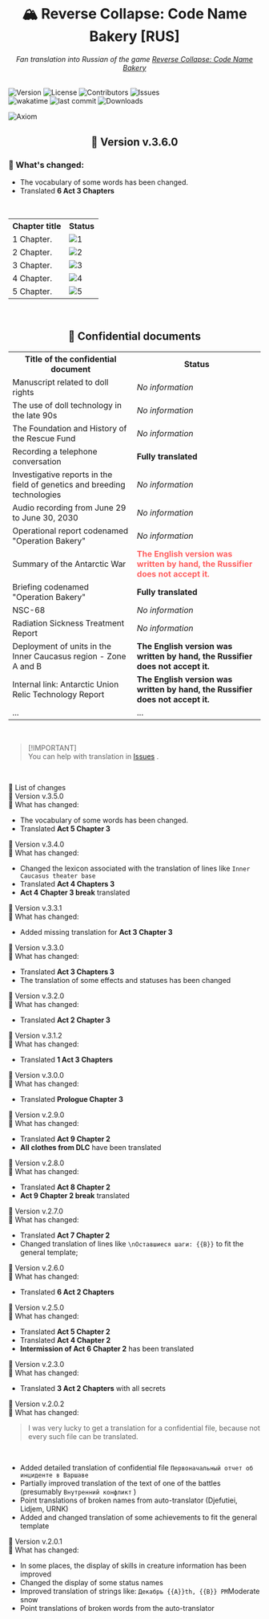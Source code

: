 <h1 align="center">🏔 Reverse Collapse: Code Name Bakery [RUS]</h1>
<h6 align="center">Fan translation into Russian of the game <a href="https://store.steampowered.com/app/1127700/Reverse_Collapse_Code_Name_Bakery/">Reverse Collapse: Code Name Bakery</a>
</h6>
<div align="center">
</div>
<p data-md-type="paragraph"><img src="https://img.shields.io/github/v/release/S-MpAI/Reverse-Collapse-RUS?label=Version&amp;style=flat-square" alt="Version" data-md-type="image"> <img src="https://img.shields.io/github/license/S-MpAI/Reverse-Collapse-RUS?label=License&amp;style=flat-square" alt="License" data-md-type="image"> <img src="https://img.shields.io/github/contributors/S-MpAI/Reverse-Collapse-RUS?label=Contributors&amp;style=flat-square" alt="Contributors" data-md-type="image"> <img src="https://img.shields.io/github/issues/S-MpAI/Reverse-Collapse-RUS?label=Issues&amp;style=flat-square" alt="Issues" data-md-type="image"> <br data-md-type="raw_html"> <a href="https://wakatime.com/badge/github/S-MpAI/Reverse-Collapse-RUS" data-md-type="link"></a><img src="https://wakatime.com/badge/github/S-MpAI/Reverse-Collapse-RUS.svg" alt="wakatime" data-md-type="image" class=""> <img src="https://badgen.net/github/last-commit/S-MpAI/Reverse-Collapse-RUS" alt="last commit" data-md-type="image"> <img src="https://badgen.net/github/assets-dl/S-MpAI/Reverse-Collapse-RUS" alt="Downloads" data-md-type="image"> <br data-md-type="raw_html"></p>
<p data-md-type="paragraph"><img src="https://repobeats.axiom.co/api/embed/8a1aacfa99bc79a299939728ce7a43f69271fe8b.svg" data-md-type="image" alt="Axiom"></p>
<div data-md-type="block_html"></div>
<h2 align="center">🚀 Version v.3.6.0</h2>
<h3 align="left">🔹 What's changed:</h3>
<ul style="text-align: left;">
    <li>The vocabulary of some words has been changed.</li>
    <li>Translated <b>6 Act 3 Chapters</b>
</li>
</ul>

<br>
<table>
         <tr>
             <th>Chapter title</th>
             <th>Status</th>
         </tr>
         <tr>
             <td>1 Chapter.</td>
             <td>                <img src="https://api.catgirllover.ru/api/badge/Reverse-Collapse-RUS/1/progress/" alt="1">
</td>
         </tr>
         <tr>
             <td>2 Chapter.</td>
             <td>                <img src="https://api.catgirllover.ru/api/badge/Reverse-Collapse-RUS/2/progress/" alt="2">
</td>
         </tr>
         <tr>
             <td>3 Chapter.</td>
             <td>                <img src="https://api.catgirllover.ru/api/badge/Reverse-Collapse-RUS/3/progress/" alt="3">
</td>
         </tr>
         <tr>
             <td>4 Chapter.</td>
             <td>                <img src="https://api.catgirllover.ru/api/badge/Reverse-Collapse-RUS/4/progress/" alt="4">
</td>
         </tr>
           <tr>
             <td>5 Chapter.</td>
             <td>                <img src="https://api.catgirllover.ru/api/badge/Reverse-Collapse-RUS/5/progress/" alt="5">
</td>
         </tr>
     </table>
<br>

<!-- > [!CAUTION]
> .

<br>
 -->

<h2 align="center">💾 Confidential documents</h2>
<table>
        <tr>
            <th>Title of the confidential document</th>
            <th>Status</th>
        </tr>
        <tr>
            <td>Manuscript related to doll rights</td>
            <td><i>No information</i></td>
        </tr>
        <tr>
            <td>The use of doll technology in the late 90s</td>
            <td><i>No information</i></td>
        </tr>
        <tr>
            <td>The Foundation and History of the Rescue Fund</td>
            <td><i>No information</i></td>
        </tr>
        <tr>
            <td>Recording a telephone conversation</td>
            <td><b>Fully translated</b></td>
        </tr>
        <tr>
            <td>Investigative reports in the field of genetics and breeding technologies</td>
            <td><i>No information</i></td>
        </tr>
        <tr>
            <td>Audio recording from June 29 to June 30, 2030</td>
            <td><i>No information</i></td>
        </tr>
        <tr>
            <td>Operational report codenamed "Operation Bakery"</td>
            <td><i>No information</i></td>
        </tr>
        <tr>
            <td>Summary of the Antarctic War</td>
            <td style="color: #ff6060;"><b>The English version was written by hand, the Russifier does not accept it.</b></td>
        </tr>
        <tr>
            <td>Briefing codenamed "Operation Bakery"</td>
            <td class="status-green"><b>Fully translated</b></td>
        </tr>
        <tr>
            <td>NSC-68</td>
            <td class="status-gray"><i>No information</i></td>
        </tr>
        <tr>
            <td>Radiation Sickness Treatment Report</td>
            <td class="status-gray"><i>No information</i></td>
        </tr>
        <tr>
            <td>Deployment of units in the Inner Caucasus region - Zone A and B</td>
            <td class="status-red"><b>The English version was written by hand, the Russifier does not accept it.</b></td>
        </tr>
        <tr>
            <td>Internal link: Antarctic Union Relic Technology Report</td>
            <td class="status-red"><b>The English version was written by hand, the Russifier does not accept it.</b></td>
        </tr>
        <tr>
            <td>...</td>
            <td>...</td>
        </tr>
    </table>
<br>

> [!IMPORTANT]<br> You can help with translation in <a href="https://github.com/S-MpAI/Reverse-Collapse-RUS/issues" class="button">Issues</a> .

<br><comment data-md-type="comment"></comment><summary><h>📌 List of changes</h></summary><summary> 📂 Version v.3.5.0</summary><h> 🔹 What has changed:</h><ul>
<li> The vocabulary of some words has been changed.</li>
<li> Translated <b>Act 5 Chapter 3</b>
</li>
</ul>
<summary> 📂 Version v.3.4.0</summary><h> 🔹 What has changed:</h><ul>
<li> Changed the lexicon associated with the translation of lines like <code>Inner Caucasus theater base</code>
</li>
<li> Translated <b>Act 4 Chapters 3</b>
</li>
<li> <b>Act 4 Chapter 3 break</b> translated</li>
</ul>
<summary> 📂 Version v.3.3.1</summary><h> 🔹 What has changed:</h><ul><li> Added missing translation for <b>Act 3 Chapter 3</b>
</li></ul>
<summary> 📂 Version v.3.3.0</summary><h> 🔹 What has changed:</h><ul>
<li> Translated <b>Act 3 Chapters 3</b>
</li>
<li> The translation of some effects and statuses has been changed</li>
</ul>
<summary> 📂 Version v.3.2.0</summary><h> 🔹 What has changed:</h><ul><li> Translated <b>Act 2 Chapter 3</b>
</li></ul>
<summary> 📂 Version v.3.1.2</summary><h> 🔹 What has changed:</h><ul><li> Translated <b>1 Act 3 Chapters</b>
</li></ul>
<summary> 📂 Version v.3.0.0</summary><h> 🔹 What has changed:</h><ul><li> Translated <b>Prologue Chapter 3</b>
</li></ul>
<summary> 📂 Version v.2.9.0</summary><h> 🔹 What has changed:</h><ul>
<li> Translated <b>Act 9 Chapter 2</b>
</li>
<li> <b>All clothes from DLC</b> have been translated</li>
</ul>
<summary> 📂 Version v.2.8.0</summary><h> 🔹 What has changed:</h><ul>
<li> Translated <b>Act 8 Chapter 2</b>
</li>
<li> <b>Act 9 Chapter 2 break</b> translated</li>
</ul>
<summary> 📂 Version v.2.7.0</summary><h> 🔹 What has changed:</h><ul>
<li> Translated <b>Act 7 Chapter 2</b>
</li>
<li> Changed translation of lines like <code>\nОставшиеся шаги: {{B}}</code> to fit the general template;</li>
</ul>
<summary> 📂 Version v.2.6.0</summary><h> 🔹 What has changed:</h><ul><li> Translated <b>6 Act 2 Chapters</b>
</li></ul>
<summary> 📂 Version v.2.5.0</summary><h> 🔹 What has changed:</h><ul>
<li> Translated <b>Act 5 Chapter 2</b>
</li>
<li> Translated <b>Act 4 Chapter 2</b>
</li>
<li> <b>Intermission of Act 6 Chapter 2</b> has been translated</li>
</ul>
<summary> 📂 Version v.2.3.0</summary><h> 🔹 What has changed:</h><ul><li> Translated <b>3 Act 2 Chapters</b> with all secrets</li></ul>
<summary> 📂 Version v.2.0.2</summary><h> 🔹 What has changed:</h><blockquote> I was very lucky to get a translation for a confidential file, because not every such file can be translated.</blockquote>
<br><ul>
<li> Added detailed translation of confidential file <code>Первоначальный отчет об инциденте в Варшаве</code>
</li>
<li> Partially improved translation of the text of one of the battles (presumably <code>Внутренний конфликт</code> )</li>
<li> Point translations of broken names from auto-translator (Djefutiei, Lidjem, URNK)</li>
<li> Added and changed translation of some achievements to fit the general template</li>
</ul>
<summary> 📂 Version v.2.0.1</summary><h> 🔹 What has changed:</h><ul>
<li> In some places, the display of skills in creature information has been improved</li>
<li> Changed the display of some status names</li>
<li> Improved translation of strings like: <code>Декабрь {{A}}th, {{B}} PM</code>Moderate snow</li>
<li> Point translations of broken words from the auto-translator</li>
</ul>
